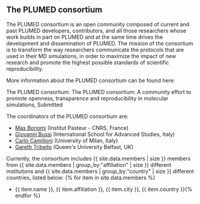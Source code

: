 The PLUMED consortium
-----------------------------
The PLUMED consortium is an open community composed of current and past PLUMED developers, contributors, 
and all those researchers whose work builds in part on PLUMED and at the same time drives 
the development and dissemination of PLUMED.
The mission of the consortium is to transform the way researchers communicate the 
protocols that are used in their MD simulations, in order to maximize the impact of 
new research and promote the highest possible standards of scientific reproducibility. 

More information about the PLUMED consortium can be found here:

The PLUMED consortium.
The PLUMED consortium: A community effort to promote openness, transparence and reproducibility in molecular simulations, Submitted

The coordinators of the PLUMED consortium are:

* [Max Bonomi](https://research.pasteur.fr/en/member/massimiliano-bonomi/) (Institut Pasteur - CNRS, France) 
* [Giovanni Bussi](http://people.sissa.it/%7Ebussi) (International School for Advanced Studies, Italy)
* [Carlo Camilloni](http://sites.unimi.it/camilloni) (University of Milan, Italy)
* [Gareth Tribello](http://titus.phy.qub.ac.uk/members/gareth/) (Queen's University Belfast, UK)

Currently, the consortium includes {{ site.data.members | size }} members
from {{ site.data.members | group_by:"affiliation" | size }} different institutions and
{{ site.data.members | group_by:"country" | size }} different countries, listed below:
{% for item in site.data.members %}
* {{ item.name }}, {{ item.affiliation }}, {{ item.city }}, {{ item.country }}{% endfor %}
